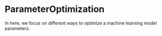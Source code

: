 # ParameterOptimization
In here, we focus on different ways to optimize a machine learning model parameters.

